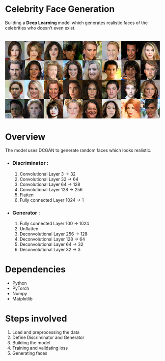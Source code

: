 # Celebrity Face Generation
Building a **Deep Learning** model which generates realistic faces of the celebrities who doesn't even exist.
\
\
\
!["Generated celebrity faces"](/face_generation_image.png "Generated celebrity faces")



# Overview
The model uses DCGAN to generate random faces which looks realistic.

* ### Discriminator :
  1) Convolutional Layer 3 -> 32
  2) Convolutional Layer 32 -> 64
  3) Convolutional Layer 64 -> 128
  4) Convolutional Layer 128 -> 256
  5) Flatten
  6) Fully connected Layer 1024 -> 1

* ### Generator :
  1) Fully connected Layer 100 -> 1024
  2) Unflatten
  3) Deconvolutional Layer 256 -> 128
  4) Deconvolutional Layer 128 -> 64
  5) Deconvolutional Layer 64 -> 32
  6) Deconvolutional Layer 32 -> 3


# Dependencies
* Python
* PyTorch
* Numpy
* Matplotlib


# Steps involved
1. Load and preprocessing the data 
2. Define Discriminator and Generator
3. Building the model
4. Training and validating loss
5. Generating faces
